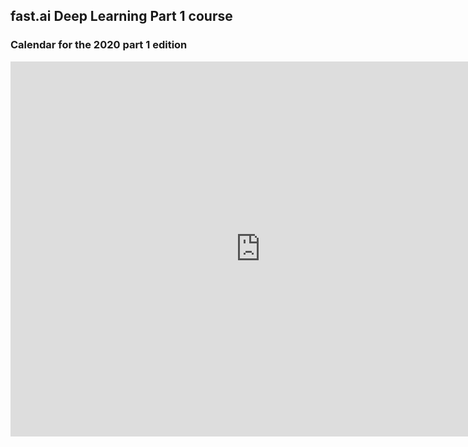 ## fast.ai Deep Learning Part 1 course

### Calendar for the 2020 part 1 edition

<div id="calendar-container">
  <iframe src="https://calendar.google.com/calendar/embed?src=h174cmr759mhrpfh7mqjbl2vbk%40group.calendar.google.com&ctz=America%2FPhoenix" style="border: 0" width="800" height="600" frameborder="0" scrolling="no"></iframe>
</div>

<script type="text/javascript" src="//cdnjs.cloudflare.com/ajax/libs/jstimezonedetect/1.0.4/jstz.min.js"></script>

<script type="text/javascript">
  var timezone = encodeURIComponent(jstz.determine().name());
  var pref = '<iframe src="https://calendar.google.com/calendar/embed?height=600&amp;wkst=1&amp;bgcolor=%23ffffff&amp;src=h174cmr759mhrpfh7mqjbl2vbk%40group.calendar.google.com&amp;color=%23D6AE00&amp;ctz="';
  var suff = '" style=" border-width:0 " width="800" height="600" frameborder="0" scrolling="no"></iframe>';
  var iframe_html = pref + timezone.name() + suff;
  document.getElementById('calendar-container').innerHTML = iframe_html;
</script>

